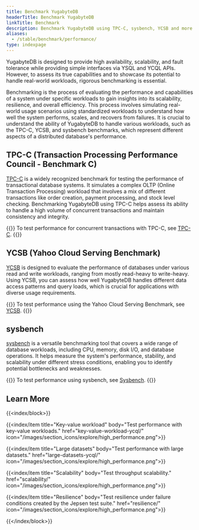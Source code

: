 ```yaml
---
title: Benchmark YugabyteDB
headerTitle: Benchmark YugabyteDB
linkTitle: Benchmark
description: Benchmark YugabyteDB using TPC-C, sysbench, YCSB and more.
aliases:
  - /stable/benchmark/performance/
type: indexpage
---
```


YugabyteDB is designed to provide high availability, scalability, and fault tolerance while providing simple interfaces via YSQL and YCQL APIs. However, to assess its true capabilities and to showcase its potential to handle real-world workloads, rigorous benchmarking is essential.

Benchmarking is the process of evaluating the performance and capabilities of a system under specific workloads to gain insights into its scalability, resilience, and overall efficiency. This process involves simulating real-world usage scenarios using standardized workloads to understand how well the system performs, scales, and recovers from failures. It is crucial to understand the ability of YugabyteDB to handle various workloads, such as the TPC-C, YCSB, and sysbench benchmarks, which represent different aspects of a distributed database's performance.

## TPC-C (Transaction Processing Performance Council - Benchmark C)

[TPC-C](http://www.tpc.org/tpcc/) is a widely recognized benchmark for testing the performance of transactional database systems. It simulates a complex OLTP (Online Transaction Processing) workload that involves a mix of different transactions like order creation, payment processing, and stock level checking. Benchmarking YugabyteDB using TPC-C helps assess its ability to handle a high volume of concurrent transactions and maintain consistency and integrity.

{{<lead link="tpcc/">}}
To test performance for concurrent transactions with TPC-C, see [TPC-C](tpcc/).
{{</lead>}}

## YCSB (Yahoo Cloud Serving Benchmark)

[YCSB](https://github.com/brianfrankcooper/YCSB/wiki) is designed to evaluate the performance of databases under various read and write workloads, ranging from mostly read-heavy to write-heavy. Using YCSB, you can assess how well YugabyteDB handles different data access patterns and query loads, which is crucial for applications with diverse usage requirements.

{{<lead link="ycsb-ysql/">}}
To test performance using the Yahoo Cloud Serving Benchmark, see [YCSB](ycsb-ysql/).
{{</lead>}}

## sysbench

[sysbench](https://github.com/akopytov/sysbench) is a versatile benchmarking tool that covers a wide range of database workloads, including CPU, memory, disk I/O, and database operations. It helps measure the system's performance, stability, and scalability under different stress conditions, enabling you to identify potential bottlenecks and weaknesses.

{{<lead link="sysbench-ysql/">}}
To test performance using sysbench, see [Sysbench](sysbench-ysql/).
{{</lead>}}

## Learn More

{{<index/block>}}

  {{<index/item
    title="Key-value workload"
    body="Test performance with key-value workloads."
    href="key-value-workload-ycql/"
    icon="/images/section_icons/explore/high_performance.png">}}

  {{<index/item
    title="Large datasets"
    body="Test performance with large datasets."
    href="large-datasets-ycql/"
    icon="/images/section_icons/explore/high_performance.png">}}

  {{<index/item
    title="Scalability"
    body="Test throughput scalability."
    href="scalability/"
    icon="/images/section_icons/explore/high_performance.png">}}

  {{<index/item
    title="Resilience"
    body="Test resilience under failure conditions created by the Jepsen test suite."
    href="resilience/"
    icon="/images/section_icons/explore/high_performance.png">}}

{{</index/block>}}
